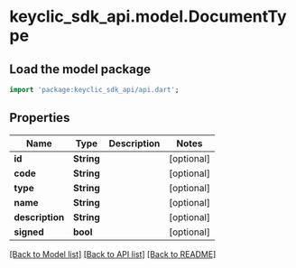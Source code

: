 # keyclic_sdk_api.model.DocumentType

## Load the model package
```dart
import 'package:keyclic_sdk_api/api.dart';
```

## Properties
Name | Type | Description | Notes
------------ | ------------- | ------------- | -------------
**id** | **String** |  | [optional] 
**code** | **String** |  | [optional] 
**type** | **String** |  | [optional] 
**name** | **String** |  | [optional] 
**description** | **String** |  | [optional] 
**signed** | **bool** |  | [optional] 

[[Back to Model list]](../README.md#documentation-for-models) [[Back to API list]](../README.md#documentation-for-api-endpoints) [[Back to README]](../README.md)


